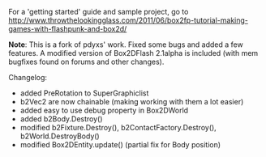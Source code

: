 For a 'getting started' guide and sample project, go to http://www.throwthelookingglass.com/2011/06/box2fp-tutorial-making-games-with-flashpunk-and-box2d/

__Note__: This is a fork of pdyxs' work. Fixed some bugs and added a few features.
A modified version of Box2DFlash 2.1alpha is included (with mem bugfixes found on forums and other changes).

Changelog:
- added PreRotation to SuperGraphiclist 
- b2Vec2 are now chainable (making working with them a lot easier)
- added easy to use debug property in Box2DWorld
- added b2Body.Destroy()
- modified b2Fixture.Destroy(), b2ContactFactory.Destroy(), b2World.DestroyBody()
- modified Box2DEntity.update() (partial fix for Body position)
